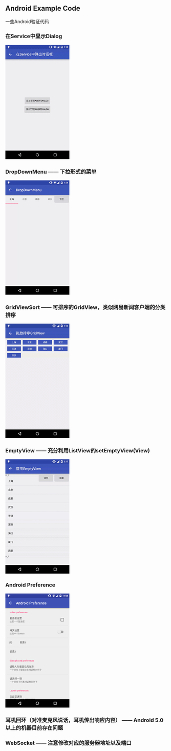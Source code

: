 ## Android Example Code
一些Android验证代码

### 在Service中显示Dialog
<img src="./images/servicedialog.gif" width="200px" height="auto" />

### DropDownMenu —— 下拉形式的菜单
<img src="./images/dropdownmenu.gif" width="200px" height="auto" />

### GridViewSort —— 可排序的GridView，类似网易新闻客户端的分类排序
<img src="./images/gridviewsort.gif" width="200px" height="auto" />

### EmptyView ——  充分利用ListView的setEmptyView(View)
<img src="./images/emptyview.gif" width="200px" height="auto" />

### Android Preference
<img src="./images/preference.png" width="200px" height="auto" />

### 耳机回环（对准麦克风说话，耳机传出响应内容） —— Android 5.0以上的机器目前存在问题

### WebSocket —— 注意修改对应的服务器地址以及端口